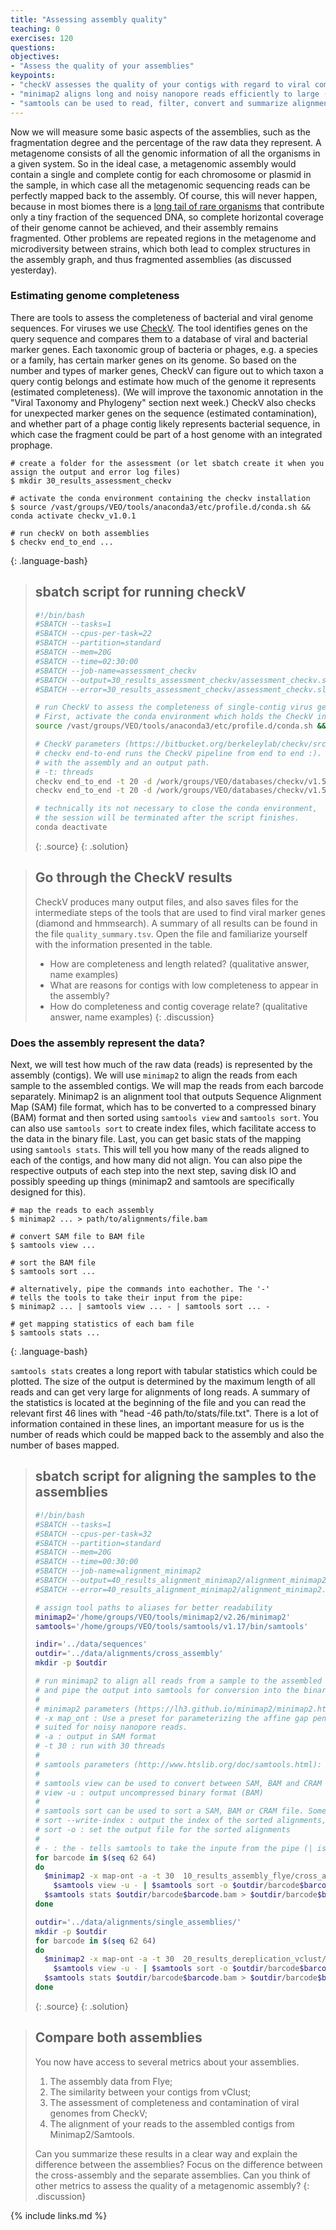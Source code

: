```yaml
---
title: "Assessing assembly quality"
teaching: 0
exercises: 120
questions:
objectives:
- "Assess the quality of your assemblies"
keypoints:
- "checkV assesses the quality of your contigs with regard to viral completeness and contamination"
- "minimap2 aligns long and noisy nanopore reads efficiently to large (meta)genomes"
- "samtools can be used to read, filter, convert and summarize alignments"
---
```


Now we will measure some basic aspects of the assemblies, such as the fragmentation degree and the 
percentage of the raw data they represent. A metagenome consists of all the genomic information of 
all the organisms in a given system. So in the ideal case, a metagenomic assembly would contain a 
single and complete contig for each chromosome or plasmid in the sample, in which case all the 
metagenomic sequencing reads can be perfectly mapped back to the assembly. Of course, this will 
never happen, because in most biomes there is a [long tail of rare organisms](https://www.nature.com/articles/nmeth0909-636/figures/1) 
that contribute only a tiny fraction of the sequenced DNA, so complete horizontal coverage of their 
genome cannot be achieved, and their assembly remains fragmented. Other problems are repeated 
regions in the metagenome and microdiversity between strains, which both lead to complex structures 
in the assembly graph, and thus fragmented assemblies (as discussed yesterday). 

### Estimating genome completeness

There are tools to assess the completeness of bacterial and viral genome sequences. For viruses 
we use [CheckV](https://bitbucket.org/berkeleylab/checkv/src/master/). The tool identifies genes 
on the query sequence and compares them to a database of viral and bacterial marker genes. Each 
taxonomic group of bacteria or phages, e.g. a species or a family, has certain marker genes on its 
genome. So based on the number and types of marker genes, CheckV can figure out to which taxon a 
query contig belongs and estimate how much of the genome it represents (estimated completeness). 
(We will improve the taxonomic annotation in the "Viral Taxonomy and Phylogeny" section next week.) 
CheckV also checks for unexpected marker genes on the sequence (estimated contamination), 
and whether part of a phage contig likely represents bacterial sequence, in which case the fragment 
could be part of a host genome with an integrated prophage.

~~~
# create a folder for the assessment (or let sbatch create it when you assign the output and error log files)
$ mkdir 30_results_assessment_checkv

# activate the conda environment containing the checkv installation
$ source /vast/groups/VEO/tools/anaconda3/etc/profile.d/conda.sh && conda activate checkv_v1.0.1

# run checkV on both assemblies
$ checkv end_to_end ...
~~~
{: .language-bash}

> ## sbatch script for running checkV
> ```bash
> #!/bin/bash
> #SBATCH --tasks=1
> #SBATCH --cpus-per-task=22
> #SBATCH --partition=standard
> #SBATCH --mem=20G
> #SBATCH --time=02:30:00
> #SBATCH --job-name=assessment_checkv
> #SBATCH --output=30_results_assessment_checkv/assessment_checkv.slurm.%j.out
> #SBATCH --error=30_results_assessment_checkv/assessment_checkv.slurm.%j.err
> 
> # run CheckV to assess the completeness of single-contig virus genomes.
> # First, activate the conda environment which holds the CheckV installation on draco:
> source /vast/groups/VEO/tools/anaconda3/etc/profile.d/conda.sh && conda activate checkv_v1.0.1
>
> # CheckV parameters (https://bitbucket.org/berkeleylab/checkv/src/master/#markdown-header-running-checkv)
> # checkv end-to-end runs the CheckV pipeline from end to end :). It expects an input fasta file 
> # with the assembly and an output path.
> # -t: threads
> checkv end_to_end -t 20 -d /work/groups/VEO/databases/checkv/v1.5 20_results_dereplication_vclust/cross_assembly/assembly.fasta 30_results_assessment_checkv/cross_assembly
> checkv end_to_end -t 20 -d /work/groups/VEO/databases/checkv/v1.5 20_results_dereplication_vclust/single_assemblies/assembly.fasta 30_results_assessment_checkv/single_assemblies
> 
> # technically its not necessary to close the conda environment, 
> # the session will be terminated after the script finishes.
> conda deactivate
> ```
> {: .source}
{: .solution}

> ## Go through the CheckV results
> CheckV produces many output files, and also saves files for the intermediate steps
> of the tools that are used to find viral marker genes (diamond and hmmsearch).
> A summary of all results can be found in the file `quality_summary.tsv`.
> Open the file and familiarize yourself with the information presented in the table.
> - How are completeness and length related? (qualitative answer, name examples)
> - What are reasons for contigs with low completeness to appear in the assembly?
> - How do completeness and contig coverage relate? (qualitative answer, name examples)
{: .discussion}

### Does the assembly represent the data?

Next, we will test how much of the raw data (reads) is represented by the assembly 
(contigs). We will use `minimap2` to align the reads from each sample to the assembled 
contigs. We will map the reads from each barcode separately. Minimap2 is an alignment 
tool that outputs Sequence Alignment Map (SAM) file format, which has to be converted to 
a compressed binary (BAM) format and then sorted using `samtools view` and `samtools sort`. 
You can also use `samtools sort` to create index files, which facilitate access to the 
data in the binary file. Last, you can get basic stats of the mapping using `samtools stats`. 
This will tell you how many of the reads aligned to each of the contigs, and how many did 
not align. You can also pipe the respective outputs of each step into the next step, saving 
disk IO and possibly speeding up things (minimap2 and samtools are specifically designed for 
this).

~~~
# map the reads to each assembly
$ minimap2 ... > path/to/alignments/file.bam

# convert SAM file to BAM file
$ samtools view ...

# sort the BAM file
$ samtools sort ...

# alternatively, pipe the commands into eachother. The '-'
# tells the tools to take their input from the pipe:
$ minimap2 ... | samtools view ... - | samtools sort ... -

# get mapping statistics of each bam file
$ samtools stats ...
~~~
{: .language-bash}

`samtools stats` creates a long report with tabular statistics which could be plotted. 
The size of the output is determined by the maximum length of all reads and can get very 
large for alignments of long reads. A summary of the statistics is located at the beginning
of the file and you can read the relevant first 46 lines with "head -46 path/to/stats/file.txt".
There is a lot of information contained in these lines, an important measure for us is the
number of reads which could be mapped back to the assembly and also the number of bases mapped.

> ## sbatch script for aligning the samples to the assemblies
> ```bash
> #!/bin/bash
> #SBATCH --tasks=1
> #SBATCH --cpus-per-task=32
> #SBATCH --partition=standard
> #SBATCH --mem=20G
> #SBATCH --time=00:30:00
> #SBATCH --job-name=alignment_minimap2
> #SBATCH --output=40_results_alignment_minimap2/alignment_minimap2.slurm.%j.out
> #SBATCH --error=40_results_alignment_minimap2/alignment_minimap2.slurm.%j.err
> 
> # assign tool paths to aliases for better readability
> minimap2='/home/groups/VEO/tools/minimap2/v2.26/minimap2'
> samtools='/home/groups/VEO/tools/samtools/v1.17/bin/samtools'
>
> indir='../data/sequences'
> outdir='../data/alignments/cross_assembly'
> mkdir -p $outdir
> 
> # run minimap2 to align all reads from a sample to the assembled contigs
> # and pipe the output into samtools for conversion into the binary bam format
> #
> # minimap2 parameters (https://lh3.github.io/minimap2/minimap2.html):
> # -x map_ont : Use a preset for parameterizing the affine gap penalty model for the extension of matched seeds
> # suited for noisy nanopore reads.
> # -a : output in SAM format
> # -t 30 : run with 30 threads
> #
> # samtools parameters (http://www.htslib.org/doc/samtools.html):
> #
> # samtools view can be used to convert between SAM, BAM and CRAM formats.
> # view -u : output uncompressed binary format (BAM)
> #
> # samtools sort can be used to sort a SAM, BAM or CRAM file. Some tools expect sorted alignments.
> # sort --write-index : output the index of the sorted alignments, can reduce file IO when accessing only a subset of the alignments
> # sort -o : set the output file for the sorted alignments
> #
> # - : the - tells samtools to take the inpute from the pipe (| is the piping operator).
> for barcode in $(seq 62 64) 
> do 
>   $minimap2 -x map-ont -a -t 30  10_results_assembly_flye/cross_assembly/assembly.fasta $indir/barcode$barcode.fastq.gz | \
>     $samtools view -u - | $samtools sort -o $outdir/barcode$barcode.bam --write-index -
>   $samtools stats $outdir/barcode$barcode.bam > $outdir/barcode$barcode_stats.txt
> done
>
> outdir='../data/alignments/single_assemblies/'
> mkdir -p $outdir
> for barcode in $(seq 62 64) 
> do 
>   $minimap2 -x map-ont -a -t 30  20_results_dereplication_vclust/single_assemblies/assembly.fasta $indir/barcode$barcode.fastq.gz | \
>     $samtools view -u - | $samtools sort -o $outdir/barcode$barcode.bam --write-index -
>   $samtools stats $outdir/barcode$barcode.bam > $outdir/barcode$barcode_stats.txt
> done
> ```
> {: .source}
{: .solution}

> ## Compare both assemblies
> You now have access to several metrics about your assemblies. 
>   1. The assembly data from Flye;
>   2. The similarity between your contigs from vClust;
>   3. The assessment of completeness and contamination of viral genomes from CheckV;
>   4. The alignment of your reads to the assembled contigs from Minimap2/Samtools.
> 
> Can you summarize these results in a clear way and explain the difference between the
> assemblies? Focus on the difference between the cross-assembly and the separate assemblies.
> Can you think of other metrics to assess the quality of a metagenomic assembly?
{: .discussion}

{% include links.md %}
